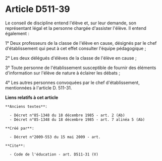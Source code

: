# Article D511-39

Le conseil de discipline entend l'élève et, sur leur demande, son représentant légal et la personne chargée d'assister
l'élève. Il entend également : 

1° Deux professeurs de la classe de l'élève en cause, désignés par le chef d'établissement qui peut à cet effet consulter
l'équipe pédagogique ; 

2° Les deux délégués d'élèves de la classe de l'élève en cause ; 

3° Toute personne de l'établissement susceptible de fournir des éléments d'information sur l'élève de nature à éclairer les
débats ; 

4° Les autres personnes convoquées par le chef d'établissement, mentionnées à l'article D. 511-31.

**Liens relatifs à cet article**

	**Anciens textes**:

	  - Décret n°85-1348 du 18 décembre 1985 - art. 2 (Ab)
	  - Décret n°85-1348 du 18 décembre 1985 - art. 7 alinéa 5 (Ab)

	**Créé par**:

	  - Décret n°2009-553 du 15 mai 2009 - art.

	**Cite**:

	  - Code de l'éducation - art. D511-31 (V)
